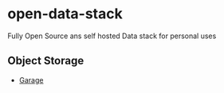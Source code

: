 # open-data-stack
Fully Open Source ans self hosted Data stack for personal uses

## Object Storage
- [Garage](object-storage/garage.md)